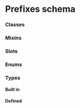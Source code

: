 
# Prefixes schema





### Classes


### Mixins


### Slots


### Enums


### Types


#### Built in


#### Defined

